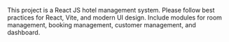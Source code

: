 <!-- Use this file to provide workspace-specific custom instructions to Copilot. For more details, visit https://code.visualstudio.com/docs/copilot/copilot-customization#_use-a-githubcopilotinstructionsmd-file -->

This project is a React JS hotel management system. Please follow best practices for React, Vite, and modern UI design. Include modules for room management, booking management, customer management, and dashboard.
